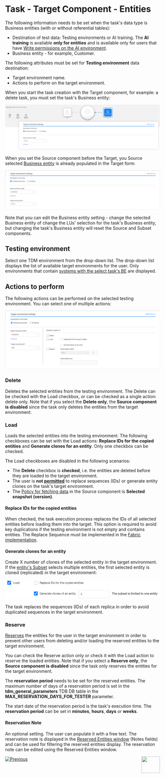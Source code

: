 # Task - Target Component - Entities 

The following information needs to be set when the task's data type is Business entities (with or without referential tables):

- Destination of test data: Testing environments or AI training. The **AI training** is available **only for entities** and is available only for users that have [Write permissions on the AI environment](10_environment_roles_tab.md#ai-environment---permission-set).
- Business entity - for example, Customer.

The following attributes must be set for **Testing environment** data destination:

- Target environment name.
- Actions to perform on the target environment.

When you start the task creation with the Target component, for example: a delete task, you must set the task's Business entity:

![target example1](images/task_target_component_delete_only.png)



When you set the Source component before the Target, you Source selected [Business entity](14b_task_source_component_entities.md#business-entity) is already populated in the Target form:

![target example2](images/task_target_component_load_entities1.png)

Note that you can edit the Business entity setting - change the selected Business entity of change the LUs' selection for the task's Business entity, but changing the task's Business entity will reset the Source and Subset components.



## Testing environment

Select one TDM environment from the drop-down list. The drop-down list displays the list of available target environments for the user. Only environments that contain [systems with the select task's BE](11_environment_products_tab.md) are displayed.



## Actions to perform

The following actions can be performed on the selected testing environment. You can select one of multiple actions: 

![target example3](images/task_target_component_task_actions.png)

### Delete

Deletes the selected entities from the testing environment. The Delete can be checked with the Load checkbox, or can be checked as a single action: delete only. Note that if you select the **Delete only**, the **Source component is disabled** since the task only deletes the entities from the target environment.

### Load

Loads the selected entities into the testing environment. The following checkboxes can be set with the Load actions: **Replace IDs for the copied entities** and **Generate clones for an entity**.  Only one checkbox can be checked. 

The Load checkboxes are disabled in the following scenarios:

- The **Delete** checkbox is **checked**, i.e. the entities are deleted before they are loaded to the target environment.
- The user is **not [permitted](10_environment_roles_tab.md#permissions)** to replace sequences (IDs) or generate entity clones on the task's target environment.
- The [Policy for fetching data](14b_task_source_component_entities.md#policy-for-fetching-data) in the Source component is **Selected snapshot (version)**. 

#### Replace IDs for the copied entities 

When checked, the task execution process replaces the IDs of all selected entities before loading them into the target. This option is required to avoid key duplications if the testing environment is not empty and contains entities. The Replace Sequence must be implemented in the [Fabric implementation](/articles/TDM/tdm_implementation/11_tdm_implementation_using_generic_flows.md#step-2---create-sequences).

#### Generate clones for an entity

Create X number of clones of the selected entity in the target environment. If the [entity's Subset](15a_entity_subset.md) selects multiple entities, the first selected entity is cloned (replicated) in the target environment:



![entity clone](images/task_target_load_entity_clone.png)

The task replaces the sequences (IDs) of each replica in order to avoid duplicated sequences in the target environment.

### Reserve

[Reserves](/articles/TDM/tdm_architecture/08_entity_reservation.md) the entities for the user in the target environment in order to prevent other users from deleting and/or loading the reserved entities to the target environment.

You can check the Reserve action only or check it with the Load action to reserve the loaded entities.  Note that if you select a **Reserve only**, the **Source component is disabled** since the task only reserves the entities for the target environment.

The **reservation period** needs to be set for the reserved entities.  The maximum number of days of a reservation period is set in the **tdm_general_parameters** TDB DB table in the **MAX_RESERVATION_DAYS_FOR_TESTER** parameter.

The start date of the reservation period is the task's execution time. The **reservation period** can be set in **minutes**, **hours**, **days** or **weeks**.

#### Reservation Note

An optional setting. The user can populate it with a free text. The reservation note is displayed in the [Reserved Entities window](/articles/TDM/tdm_gui/13_reserved_entities_window.md) (Notes fields) and can be used for filtering the reserved entities display. The reservation note can be edited using the Reserved Entities window.



 [![Previous](/articles/images/Previous.png)](14_task_overview.md)[<img align="right" width="60" height="54" src="/articles/images/Next.png">](15_data_flux_task.md)

